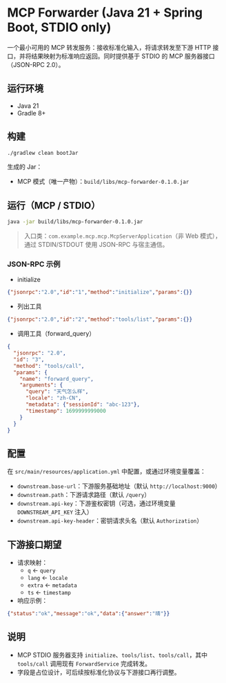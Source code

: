 # MCP Forwarder (Java 21 + Spring Boot, STDIO only)

一个最小可用的 MCP 转发服务：接收标准化输入，将请求转发至下游 HTTP 接口，并将结果映射为标准响应返回。同时提供基于 STDIO 的 MCP 服务器接口（JSON-RPC 2.0）。

## 运行环境
- Java 21
- Gradle 8+

## 构建
```bash
./gradlew clean bootJar
```
生成的 Jar：
- MCP 模式（唯一产物）：`build/libs/mcp-forwarder-0.1.0.jar`

## 运行（MCP / STDIO）
```bash
java -jar build/libs/mcp-forwarder-0.1.0.jar
```

> 入口类：`com.example.mcp.mcp.McpServerApplication`（非 Web 模式），通过 STDIN/STDOUT 使用 JSON-RPC 与宿主通信。

### JSON-RPC 示例
- initialize
```json
{"jsonrpc":"2.0","id":"1","method":"initialize","params":{}}
```
- 列出工具
```json
{"jsonrpc":"2.0","id":"2","method":"tools/list","params":{}}
```
- 调用工具（forward_query）
```json
{
  "jsonrpc": "2.0",
  "id": "3",
  "method": "tools/call",
  "params": {
    "name": "forward_query",
    "arguments": {
      "query": "天气怎么样",
      "locale": "zh-CN",
      "metadata": {"sessionId": "abc-123"},
      "timestamp": 1699999999000
    }
  }
}
```

## 配置
在 `src/main/resources/application.yml` 中配置，或通过环境变量覆盖：
- `downstream.base-url`：下游服务基础地址（默认 `http://localhost:9000`）
- `downstream.path`：下游请求路径（默认 `/query`）
- `downstream.api-key`：下游鉴权密钥（可选，通过环境变量 `DOWNSTREAM_API_KEY` 注入）
- `downstream.api-key-header`：密钥请求头名（默认 `Authorization`）

## 下游接口期望
- 请求映射：
  - `q` <- `query`
  - `lang` <- `locale`
  - `extra` <- `metadata`
  - `ts` <- `timestamp`
- 响应示例：
```json
{"status":"ok","message":"ok","data":{"answer":"晴"}}
```

## 说明
- MCP STDIO 服务器支持 `initialize`、`tools/list`、`tools/call`，其中 `tools/call` 调用现有 `ForwardService` 完成转发。
- 字段是占位设计，可后续按标准化协议与下游接口再行调整。
